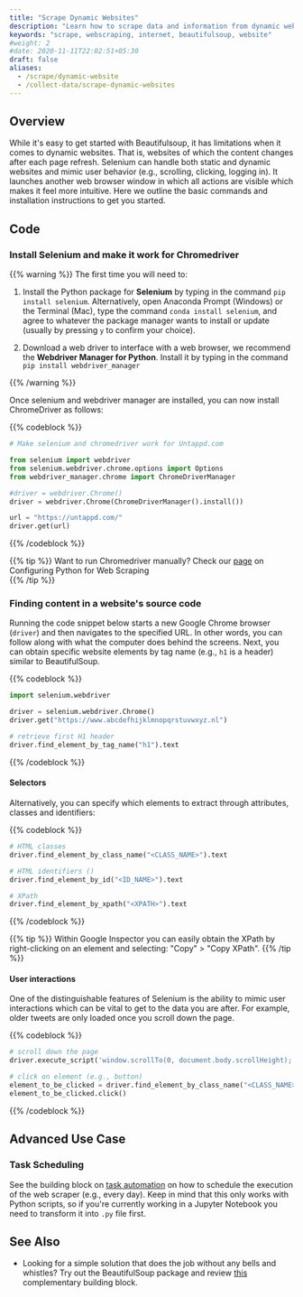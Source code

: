 ```yaml
---
title: "Scrape Dynamic Websites"
description: "Learn how to scrape data and information from dynamic websites."
keywords: "scrape, webscraping, internet, beautifulsoup, website"
#weight: 2
#date: 2020-11-11T22:02:51+05:30
draft: false
aliases:
  - /scrape/dynamic-website
  - /collect-data/scrape-dynamic-websites
---
```


## Overview
While it's easy to get started with Beautifulsoup, it has limitations when it comes to dynamic websites. That is, websites of which the content changes after each page refresh. Selenium can handle both static and dynamic websites and mimic user behavior (e.g., scrolling, clicking, logging in). It launches another web browser window in which all actions are visible which makes it feel more intuitive. Here we outline the basic commands and installation instructions to get you started.

## Code

### Install Selenium and make it work for Chromedriver
{{% warning %}}
The first time you will need to:
  1. Install the Python package for **Selenium** by typing in the command `pip install selenium`. Alternatively, open Anaconda Prompt (Windows) or the Terminal (Mac), type the command `conda install selenium`, and agree to whatever the package manager wants to install or update (usually by pressing `y` to confirm your choice).

 2. Download a web driver to interface with a web browser, we recommend the **Webdriver Manager for Python**. Install it by typing in the command `pip install webdriver_manager`

 {{% /warning %}}

Once selenium and webdriver manager are installed, you can now install ChromeDriver as follows:

   {{% codeblock %}}
   ```Python
   # Make selenium and chromedriver work for Untappd.com

   from selenium import webdriver
   from selenium.webdriver.chrome.options import Options
   from webdriver_manager.chrome import ChromeDriverManager

   #driver = webdriver.Chrome()
   driver = webdriver.Chrome(ChromeDriverManager().install())

   url = "https://untappd.com/"
   driver.get(url)

   ```
   {{% /codeblock %}}

{{% tip %}}
Want to run Chromedriver manually? Check our [page](https://tilburgsciencehub.com/building-blocks/configure-your-computer/task-specific-configurations/configuring-python-for-webscraping/) on Configuring Python for Web Scraping  
{{% /tip %}}


### Finding content in a website's source code
Running the code snippet below starts a new Google Chrome browser (`driver`) and then navigates to the specified URL. In other words, you can follow along with what the computer does behind the screens. Next, you can obtain specific website elements by tag name (e.g., `h1` is a header) similar to BeautifulSoup.

{{% codeblock %}}
```Python
import selenium.webdriver

driver = selenium.webdriver.Chrome()
driver.get("https://www.abcdefhijklmnopqrstuvwxyz.nl")

# retrieve first H1 header
driver.find_element_by_tag_name("h1").text
```
{{% /codeblock %}}


#### Selectors
Alternatively, you can specify which elements to extract through attributes, classes and identifiers:

{{% codeblock %}}
```Python
# HTML classes
driver.find_element_by_class_name("<CLASS_NAME>").text  

# HTML identifiers ()
driver.find_element_by_id("<ID_NAME>").text

# XPath
driver.find_element_by_xpath("<XPATH>").text

```
{{% /codeblock %}}


{{% tip %}}
Within Google Inspector you can easily obtain the XPath by right-clicking on an element and selecting: "Copy" > "Copy XPath".
{{% /tip %}}


#### User interactions
One of the distinguishable features of Selenium is the ability to mimic user interactions which can be vital to get to the data you are after. For example, older tweets are only loaded once you scroll down the page.

{{% codeblock %}}
```Python
# scroll down the page
driver.execute_script('window.scrollTo(0, document.body.scrollHeight);')

# click on element (e.g., button)
element_to_be_clicked = driver.find_element_by_class_name("<CLASS_NAME>")
element_to_be_clicked.click()
```
{{% /codeblock %}}


## Advanced Use Case

### Task Scheduling
See the building block on [task automation](http://tilburgsciencehub.com/building-blocks/automate-and-execute-your-work/automate-your-workflow/task-scheduling/) on how to schedule the execution of the web scraper (e.g., every day). Keep in mind that this only works with Python scripts, so if you're currently working in a Jupyter Notebook you need to transform it into `.py` file first.


## See Also
* Looking for a simple solution that does the job without any bells and whistles? Try out the BeautifulSoup package and review [this](https://tilburgsciencehub.com/building-blocks/scrape/static-website) complementary building block.

